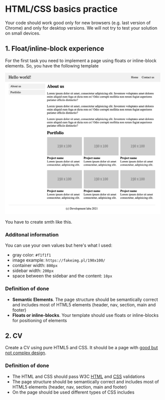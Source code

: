 # HTML/CSS basics practice

Your code should work good only for new browsers (e.g. last version of Chrome) and only for desktop versions. We will not try to test your solution on small devices.

## 1. Float/inline-block experience

For the first task you need to implement a page using floats or inline-block elements.
So, you have the following template

![Float page](./assets/float-page.png)

You have to create smth like this.

### Additonal information

You can use your own values but here's what I used:

* gray color: `#f1f1f1`
* image example: `https://fakeimg.pl/190x100/`
* container width: `800px`
* sidebar width: `200px`
* space between the sidebar and the content: `10px`

### Definition of done

* **Semantic Elements**. The page structure should be semantically correct and includes most of HTML5 elements (header, nav, section, main and footer)
* **Floats or inline-blocks**. Your template should use floats or inline-blocks for positioning of elements

## 2. CV

Create a CV using pure HTML5 and CSS. It should be a page with [good but not complex design](https://www.google.by/search?safe=off&hl=en&tbm=isch&sxsrf=ALeKk03eHV0c0QVo5Q90l1NekwgRrkyGqw%3A1612763430463&source=hp&biw=1680&bih=842&ei=JtEgYPKNGo-TlwT2qayQCw&q=cv+page+design&oq=cv+page+design&gs_lcp=CgNpbWcQAzICCAAyBggAEAgQHjIGCAAQCBAeMgYIABAIEB4yBggAEAgQHjIGCAAQCBAeMgYIABAIEB4yBggAEAgQHjoECCMQJzoECAAQHlCNDFiyOmCAPmgEcAB4AIABmAGIAZIKkgEEMTcuMZgBAKABAaoBC2d3cy13aXotaW1n&sclient=img&ved=0ahUKEwjyuIL7y9nuAhWPyYUKHfYUC7IQ4dUDCAc&uact=5).

### Definition of done

* The HTML and CSS should pass W3C [HTML](https://validator.w3.org/#validate_by_uri) and [CSS](https://jigsaw.w3.org/css-validator/) validations
* The page structure should be semantically correct and includes most of HTML5 elements (header, nav, section, main and footer)
* On the page should be used different types of CSS includes
